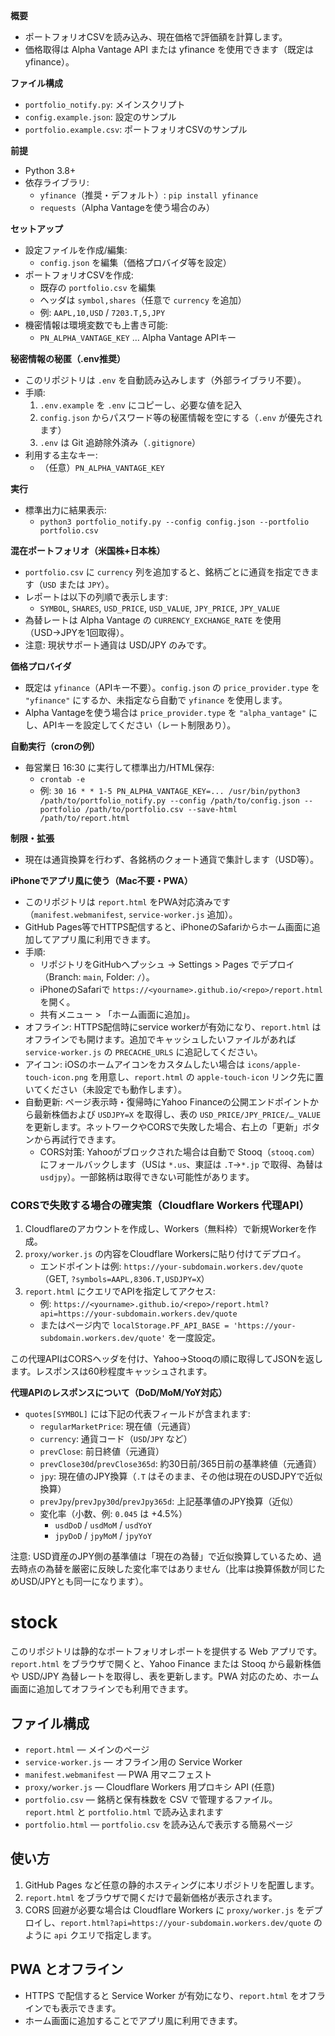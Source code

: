 **概要**
- ポートフォリオCSVを読み込み、現在価格で評価額を計算します。
- 価格取得は Alpha Vantage API または yfinance を使用できます（既定は yfinance）。

**ファイル構成**
- `portfolio_notify.py`: メインスクリプト
- `config.example.json`: 設定のサンプル
- `portfolio.example.csv`: ポートフォリオCSVのサンプル

**前提**
- Python 3.8+
- 依存ライブラリ:
  - `yfinance`（推奨・デフォルト）: `pip install yfinance`
  - `requests`（Alpha Vantageを使う場合のみ）

**セットアップ**
- 設定ファイルを作成/編集:
  - `config.json` を編集（価格プロバイダ等を設定）
- ポートフォリオCSVを作成:
  - 既存の `portfolio.csv` を編集
  - ヘッダは `symbol,shares`（任意で `currency` を追加）
  - 例: `AAPL,10,USD` / `7203.T,5,JPY`
- 機密情報は環境変数でも上書き可能:
  - `PN_ALPHA_VANTAGE_KEY` … Alpha Vantage APIキー

**秘密情報の秘匿（.env推奨）**
- このリポジトリは `.env` を自動読み込みします（外部ライブラリ不要）。
- 手順:
  1) `.env.example` を `.env` にコピーし、必要な値を記入
  2) `config.json` からパスワード等の秘匿情報を空にする（`.env` が優先されます）
  3) `.env` は Git 追跡除外済み（`.gitignore`）
- 利用する主なキー:
  - （任意）`PN_ALPHA_VANTAGE_KEY`

**実行**
- 標準出力に結果表示:
  - `python3 portfolio_notify.py --config config.json --portfolio portfolio.csv`


**混在ポートフォリオ（米国株+日本株）**
- `portfolio.csv` に `currency` 列を追加すると、銘柄ごとに通貨を指定できます（`USD` または `JPY`）。
- レポートは以下の列順で表示します:
  - `SYMBOL`, `SHARES`, `USD_PRICE`, `USD_VALUE`, `JPY_PRICE`, `JPY_VALUE`
- 為替レートは Alpha Vantage の `CURRENCY_EXCHANGE_RATE` を使用（USD→JPYを1回取得）。
- 注意: 現状サポート通貨は USD/JPY のみです。


**価格プロバイダ**
- 既定は `yfinance`（APIキー不要）。`config.json` の `price_provider.type` を `"yfinance"` にするか、未指定なら自動で `yfinance` を使用します。
- Alpha Vantageを使う場合は `price_provider.type` を `"alpha_vantage"` にし、APIキーを設定してください（レート制限あり）。

**自動実行（cronの例）**
- 毎営業日 16:30 に実行して標準出力/HTML保存:
  - `crontab -e`
  - 例: `30 16 * * 1-5 PN_ALPHA_VANTAGE_KEY=... /usr/bin/python3 /path/to/portfolio_notify.py --config /path/to/config.json --portfolio /path/to/portfolio.csv --save-html /path/to/report.html`

**制限・拡張**
- 現在は通貨換算を行わず、各銘柄のクォート通貨で集計します（USD等）。


**iPhoneでアプリ風に使う（Mac不要・PWA）**
- このリポジトリは `report.html` をPWA対応済みです（`manifest.webmanifest`, `service-worker.js` 追加）。
- GitHub Pages等でHTTPS配信すると、iPhoneのSafariからホーム画面に追加してアプリ風に利用できます。
- 手順:
  - リポジトリをGitHubへプッシュ → Settings > Pages でデプロイ（Branch: `main`, Folder: `/`）。
  - iPhoneのSafariで `https://<yourname>.github.io/<repo>/report.html` を開く。
  - 共有メニュー > 「ホーム画面に追加」。
- オフライン: HTTPS配信時にservice workerが有効になり、`report.html` はオフラインでも開けます。追加でキャッシュしたいファイルがあれば `service-worker.js` の `PRECACHE_URLS` に追記してください。
- アイコン: iOSのホームアイコンをカスタムしたい場合は `icons/apple-touch-icon.png` を用意し、`report.html` の `apple-touch-icon` リンク先に置いてください（未設定でも動作します）。
- 自動更新: ページ表示時・復帰時にYahoo Financeの公開エンドポイントから最新株価および `USDJPY=X` を取得し、表の `USD_PRICE/JPY_PRICE/…_VALUE` を更新します。ネットワークやCORSで失敗した場合、右上の「更新」ボタンから再試行できます。
  - CORS対策: Yahooがブロックされた場合は自動で Stooq（`stooq.com`）にフォールバックします（USは `*.us`、東証は `.T`→`*.jp` で取得、為替は `usdjpy`）。一部銘柄は取得できない可能性があります。

### CORSで失敗する場合の確実策（Cloudflare Workers 代理API）

1. Cloudflareのアカウントを作成し、Workers（無料枠）で新規Workerを作成。
2. `proxy/worker.js` の内容をCloudflare Workersに貼り付けてデプロイ。
   - エンドポイントは例: `https://your-subdomain.workers.dev/quote`（GET, `?symbols=AAPL,8306.T,USDJPY=X`）
3. `report.html` にクエリでAPIを指定してアクセス:
   - 例: `https://<yourname>.github.io/<repo>/report.html?api=https://your-subdomain.workers.dev/quote`
   - またはページ内で `localStorage.PF_API_BASE = 'https://your-subdomain.workers.dev/quote'` を一度設定。

この代理APIはCORSヘッダを付け、Yahoo→Stooqの順に取得してJSONを返します。レスポンスは60秒程度キャッシュされます。

**代理APIのレスポンスについて（DoD/MoM/YoY対応）**
- `quotes[SYMBOL]` には下記の代表フィールドが含まれます:
  - `regularMarketPrice`: 現在値（元通貨）
  - `currency`: 通貨コード（`USD`/`JPY` など）
  - `prevClose`: 前日終値（元通貨）
  - `prevClose30d`/`prevClose365d`: 約30日前/365日前の基準終値（元通貨）
  - `jpy`: 現在値のJPY換算（`.T` はそのまま、その他は現在のUSDJPYで近似換算）
  - `prevJpy`/`prevJpy30d`/`prevJpy365d`: 上記基準値のJPY換算（近似）
  - 変化率（小数、例: `0.045` は +4.5%）
    - `usdDoD` / `usdMoM` / `usdYoY`
    - `jpyDoD` / `jpyMoM` / `jpyYoY`

注意: USD資産のJPY側の基準値は「現在の為替」で近似換算しているため、過去時点の為替を厳密に反映した変化率ではありません（比率は換算係数が同じためUSD/JPYとも同一になります）。

# stock

このリポジトリは静的なポートフォリオレポートを提供する Web アプリです。`report.html` をブラウザで開くと、Yahoo Finance または Stooq から最新株価や USD/JPY 為替レートを取得し、表を更新します。PWA 対応のため、ホーム画面に追加してオフラインでも利用できます。

## ファイル構成
- `report.html` — メインのページ
- `service-worker.js` — オフライン用の Service Worker
- `manifest.webmanifest` — PWA 用マニフェスト
- `proxy/worker.js` — Cloudflare Workers 用プロキシ API (任意)
- `portfolio.csv` — 銘柄と保有株数を CSV で管理するファイル。`report.html` と `portfolio.html` で読み込まれます
- `portfolio.html` — `portfolio.csv` を読み込んで表示する簡易ページ

## 使い方
1. GitHub Pages など任意の静的ホスティングに本リポジトリを配置します。
2. `report.html` をブラウザで開くだけで最新価格が表示されます。
3. CORS 回避が必要な場合は Cloudflare Workers に `proxy/worker.js` をデプロイし、`report.html?api=https://your-subdomain.workers.dev/quote` のように `api` クエリで指定します。

## PWA とオフライン
- HTTPS で配信すると Service Worker が有効になり、`report.html` をオフラインでも表示できます。
- ホーム画面に追加することでアプリ風に利用できます。

